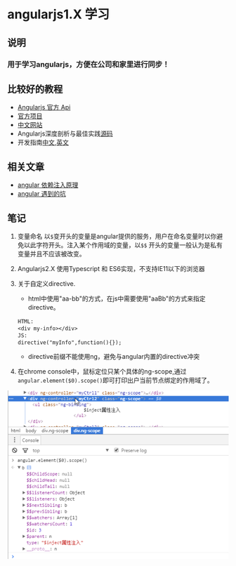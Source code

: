 # angularjs1.X 学习

## 说明
### 用于学习angularjs，方便在公司和家里进行同步！

## 比较好的教程
- [Angularjs 官方 Api](https://docs.angularjs.org/api/ng)
- [官方项目](https://docs.angularjs.org/tutorial)
- [中文网站](http://www.angularjs.cn/T006)
- Angularjs深度剖析与最佳实践[源码](https://github.com/ng-nice/code-book-forum)
- 开发指南[中文](http://docs.ngnice.com/guide),[英文](https://docs.angularjs.org/guide)


## 相关文章

- [angular 依赖注入原理](https://github.com/AlanZhang001/angularjs/blob/master/Angularjs%20%E5%88%86%E4%BA%AB.md#一angular的依赖注入原理)
- [angular 遇到的坑](https://github.com/AlanZhang001/angularjs/blob/master/Angularjs%20%E5%88%86%E4%BA%AB.md#三angularjs的坑)


##  笔记
1. 变量命名
以`$`变开头的变量是angular提供的服务，用户在命名变量时以你避免以此字符开头。注入某个作用域的变量，以`$$` 开头的变量一般认为是私有变量并且不应该被改变。

2. Angularjs2.X 使用Typescript 和 ES6实现，不支持IE11以下的浏览器

3. 关于自定义directive.
    - html中使用"aa-bb"的方式，在js中需要使用"aaBb"的方式来指定directive。
    ```
    HTML:
    <div my-info></div>
    JS:
    directive("myInfo",function(){});
    ```
    - directive前缀不能使用ng，避免与angular内置的directive冲突

4. 在chrome console中，鼠标定位只某个具体的ng-scope,通过`angular.element($0).scope()`即可打印出户当前节点绑定的作用域了。

![](asserts/1.png)
